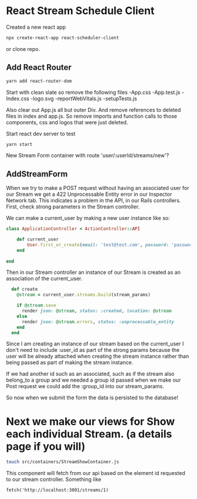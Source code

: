 # React Stream Schedule Client

Created a new react app

```bash
npx create-react-app react-scheduler-client
```

or clone repo.

## Add React Router
```bash
yarn add react-router-dom
```

Start with clean slate so remove the following files
-App.css
-App.test.js
-Index.css
-logo.svg
-reportWebVitals.js
-setupTests.js

Also clear out App.js all but outer Div. And remove references to deleted files in index and app.js. So remove imports and function calls to those components, css and logos that were just deleted.

Start react dev server to test

```bash
yarn start
```

New Stream Form container with route 'user/:userId/streams/new'?

## AddStreamForm

When we try to make a POST request without having an associated user for our Stream we get a 422 Unprocessable Entity error in our Inspector Network tab. This indicates a problem in the API, in our Rails controllers. First, check strong parameters in the Stream controller.

We can make a current_user by making a new user instance like so:

```rb
class ApplicationController < ActionController::API

    def current_user 
        User.first_or_create(email: 'test@test.com', password: 'password')
    end
    
end
```

Then in our Stream controller an instance of our Stream is created as an association of the current_user.

```rb
  def create
    @stream = current_user.streams.build(stream_params)

    if @stream.save
      render json: @stream, status: :created, location: @stream
    else
      render json: @stream.errors, status: :unprocessable_entity
    end
  end
  ```

  Since I am creating an instance of our stream based on the current_user I don't need to include :user_id as part of the strong params because the user will be already attached when creating the stream instance rather than being passed as part of making the stream instance.

  If we had another id such as an associated, such as if the stream also belong_to a group and we needed a group id passed when we make our Post request we could add the :group_id into our stream_params.

  So now when we submit the form the data is persisted to the database!

  # Next we make our views for Show each individual Stream. (a details page if you will)

  ```bash
  touch src/containers/StreamShowContainer.js
  ```

  This component will fetch from our api based on the element id requested to our stream controller. Something like 
  ```
  fetch('http://localhost:3001/streams/1)

  








